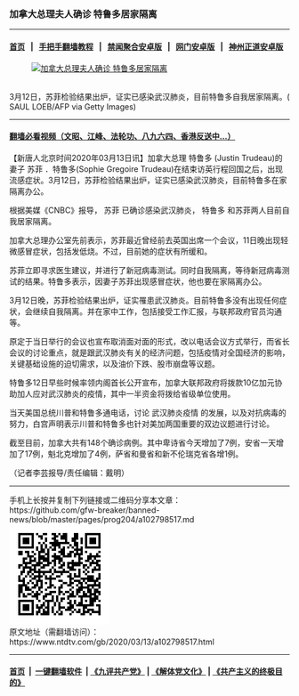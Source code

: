 ### 加拿大总理夫人确诊 特鲁多居家隔离
------------------------

#### [首页](https://github.com/gfw-breaker/banned-news/blob/master/README.md) &nbsp;&nbsp;|&nbsp;&nbsp; [手把手翻墙教程](https://github.com/gfw-breaker/guides/wiki) &nbsp;&nbsp;|&nbsp;&nbsp; [禁闻聚合安卓版](https://github.com/gfw-breaker/bn-android) &nbsp;&nbsp;|&nbsp;&nbsp; [网门安卓版](https://github.com/oGate2/oGate) &nbsp;&nbsp;|&nbsp;&nbsp; [神州正道安卓版](https://github.com/SzzdOgate/update) 



<div><div class="featured_image">
 <a href="https://i.ntdtv.com/assets/uploads/2020/03/GettyImages-969781616.jpg" target="_blank">
  <figure>
   <img alt="加拿大总理夫人确诊 特鲁多居家隔离" src="https://i.ntdtv.com/assets/uploads/2020/03/GettyImages-969781616-800x450.jpg"/>
  </figure><br/>
 </a>
 <span class="caption">
  3月12日，苏菲检验结果出炉，证实已感染武汉肺炎，目前特鲁多自我居家隔离。( SAUL LOEB/AFP via Getty Images)
 </span>
</div>
</div><hr/>

#### [翻墙必看视频（文昭、江峰、法轮功、八九六四、香港反送中...）](https://github.com/gfw-breaker/banned-news/blob/master/pages/link3.md)

<div><div class="post_content" itemprop="articleBody">
 <p>
  【新唐人北京时间2020年03月13日讯】加拿大总理
  <ok href="https://www.ntdtv.com/gb/特鲁多.htm">
   特鲁多
  </ok>
  (Justin Trudeau)的妻子
  <ok href="https://www.ntdtv.com/gb/苏菲.htm">
   苏菲
  </ok>
  ．特鲁多(Sophie Gregoire Trudeau)在结束访英行程回国之后，出现流感症状。3月12日，苏菲检验结果出炉，证实已感染武汉肺炎，目前特鲁多在家隔离办公。
 </p>
 <p>
  根据美媒《CNBC》报导，
  <ok href="https://www.ntdtv.com/gb/苏菲.htm">
   苏菲
  </ok>
  已确诊感染武汉肺炎，
  <ok href="https://www.ntdtv.com/gb/特鲁多.htm">
   特鲁多
  </ok>
  和苏菲两人目前自我居家隔离。
 </p>
 <p>
  加拿大总理办公室先前表示，苏菲最近曾经前去英国出席一个会议，11日晚出现轻微感冒症状，包括发低烧。不过，目前她的症状有所缓和。
 </p>
 <p>
  苏菲立即寻求医生建议，并进行了新冠病毒测试。同时自我隔离，等待新冠病毒测试的结果。特鲁多表示，因妻子苏菲出现感冒症状，他也要在家隔离办公。
 </p>
 <p>
  3月12日晚，苏菲检验结果出炉，证实罹患武汉肺炎。目前特鲁多没有出现任何症状，会继续自我隔离。并在家中工作，包括接受工作汇报，与联邦政府官员沟通等。
 </p>
 <p>
  原定于当日举行的会议也宣布取消面对面的形式，改以电话会议方式举行，而省长会议的讨论重点，就是跟武汉肺炎有关的经济问题，包括疫情对全国经济的影响，关键基础设施的迫切需求，以及油价下跌、股市崩盘等议题。
 </p>
 <p>
  特鲁多12日早些时候率领内阁首长公开宣布，加拿大联邦政府将拨款10亿加元协助加人应对武汉肺炎的疫情，其中一半资金将拨给省级单位使用。
 </p>
 <p>
  当天美国总统川普和特鲁多通电话，讨论
  <ok href="https://www.ntdtv.com/gb/442749.htm">
   武汉肺炎疫情
  </ok>
  的发展，以及对抗病毒的努力，白宫声明表示川普和特鲁多也针对美加两国重要的双边议题进行讨论。
 </p>
 <p>
  截至目前，加拿大共有148个确诊病例。其中卑诗省今天增加了7例，安省一天增加了17例，魁北克增加了4例，萨省和曼省和新不伦瑞克省各增1例。
 </p>
 <p>
  （记者李芸报导/责任编辑：戴明）
 </p>
 <div class="single_ad">
 </div>
</div>
</div>
<hr/>
手机上长按并复制下列链接或二维码分享本文章：<br/>
https://github.com/gfw-breaker/banned-news/blob/master/pages/prog204/a102798517.md <br/>
<a href='https://github.com/gfw-breaker/banned-news/blob/master/pages/prog204/a102798517.md'><img src='https://github.com/gfw-breaker/banned-news/blob/master/pages/prog204/a102798517.md.png'/></a> <br/>
原文地址（需翻墙访问）：https://www.ntdtv.com/gb/2020/03/13/a102798517.html


------------------------
#### [首页](https://github.com/gfw-breaker/banned-news/blob/master/README.md) &nbsp;|&nbsp; [一键翻墙软件](https://github.com/gfw-breaker/nogfw/blob/master/README.md) &nbsp;| [《九评共产党》](https://github.com/gfw-breaker/9ping.md/blob/master/README.md#九评之一评共产党是什么) | [《解体党文化》](https://github.com/gfw-breaker/jtdwh.md/blob/master/README.md) | [《共产主义的终极目的》](https://github.com/gfw-breaker/gczydzjmd.md/blob/master/README.md)


<img src='http://gfw-breaker.win/banned-news/pages/prog204/a102798517.md' width='0px' height='0px'/>